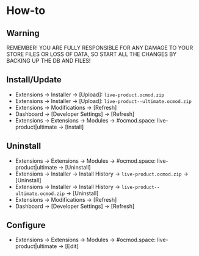 # How-to

## Warning
REMEMBER! YOU ARE FULLY RESPONSIBLE FOR ANY DAMAGE TO YOUR STORE FILES OR LOSS OF DATA, SO START ALL THE CHANGES BY BACKING UP THE DB AND FILES!

## Install/Update
* Extensions → Installer → [Upload]: `live-product.ocmod.zip`
* Extensions → Installer → [Upload]: `live-product--ultimate.ocmod.zip`
* Extensions → Modifications → [Refresh]
* Dashboard → [Developer Settings] → [Refresh]
* Extensions → Extensions → Modules → #ocmod.space: live-product|ultimate → [Install]

## Uninstall
* Extensions → Extensions → Modules → #ocmod.space: live-product|ultimate → [Uninstall]
* Extensions → Installer → Install History → `live-product.ocmod.zip` → [Uninstall]
* Extensions → Installer → Install History → `live-product--ultimate.ocmod.zip` → [Uninstall]
* Extensions → Modifications → [Refresh]
* Dashboard → [Developer Settings] → [Refresh]

## Configure
* Extensions → Extensions → Modules → #ocmod.space: live-product|ultimate → [Edit]
